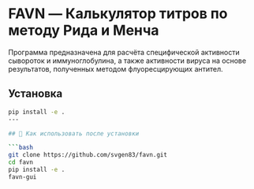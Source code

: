 ﻿# FAVN — Калькулятор титров по методу Рида и Менча

Программа предназначена для расчёта специфической активности сывороток и иммуноглобулина, а также активности вируса на основе результатов, полученных методом флуоресцирующих антител.

## Установка

```bash
pip install -e .
---

## 🚀 Как использовать после установки

```bash
git clone https://github.com/svgen83/favn.git 
cd favn
pip install -e .
favn-gui